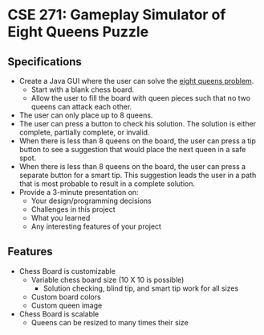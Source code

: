 # CSE 271: Gameplay Simulator of Eight Queens Puzzle

## Specifications

- Create a Java GUI where the user can solve the [eight queens problem](https://en.wikipedia.org/wiki/Eight_queens_puzzle).
  - Start with a blank chess board.
  - Allow the user to fill the board with queen pieces such that no two queens can attack each other.
- The user can only place up to 8 queens.
- The user can press a button to check his solution. The solution is either complete, partially complete, or invalid.
- When there is less than 8 queens on the board, the user can press a tip button to see a suggestion that would place the next queen in a safe spot.
- When there is less than 8 queens on the board, the user can press a separate button for a smart tip. This suggestion leads the user in a path that is most probable to result in a complete solution.
- Provide a 3-minute presentation on:
  - Your design/programming decisions
  - Challenges in this project
  - What you learned
  - Any interesting features of your project

## Features

- Chess Board is customizable
  - Variable chess board size (10 X 10 is possible)
    - Solution checking, blind tip, and smart tip work for all sizes
  - Custom board colors
  - Custom queen image
- Chess Board is scalable
  - Queens can be resized to many times their size
